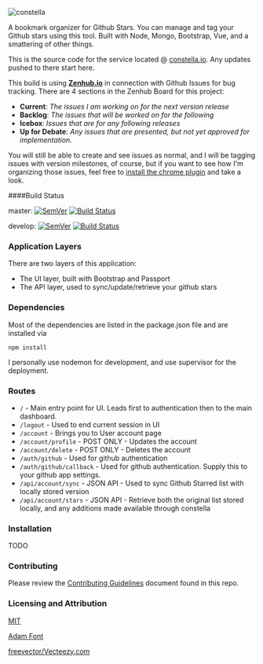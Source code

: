 ![constella](/constella-title.png?raw=true "constella")

A bookmark organizer for Github Stars. You can manage and tag your Github stars using this tool. Built with Node, Mongo, Bootstrap, Vue, and a smattering of other things.

This is the source code for the service located @ [constella.io](http://constella.io). Any updates pushed to there start here.

This build is using **[Zenhub.io](https://www.zenhub.io/)** in connection with Github Issues for bug tracking. There are 4 sections in the Zenhub Board for this project:
- **Current**: *The issues I am working on for the next version release*
- **Backlog**: *The issues that will be worked on for the following*
- **Icebox**: *Issues that are for any following releases*
- **Up for Debate**: *Any issues that are presented, but not yet approved for implementation.*

You will still be able to create and see issues as normal, and I will be tagging issues with version milestones, of course, but if you want to see how I'm organizing those issues, feel free to [install the chrome plugin](https://chrome.google.com/webstore/detail/zenhub-for-github/ogcgkffhplmphkaahpmffcafajaocjbd) and take a look.

####Build Status

master: [![SemVer](http://b.repl.ca/v1/SemVer-0.3.1-blue.png)](http://semver.org)  [![Build Status](https://secure.travis-ci.org/therebelrobot/constella.png?branch=master)](https://travis-ci.org/therebelrobot/constella)

develop: [![SemVer](http://b.repl.ca/v1/SemVer-0.4.0--alpha-blue.png)](http://semver.org) [![Build Status](https://secure.travis-ci.org/therebelrobot/constella.png?branch=develop)](https://travis-ci.org/therebelrobot/constella)

### Application Layers
There are two layers of this application:
- The UI layer, built with Bootstrap and Passport
- The API layer, used to sync/update/retrieve your github stars

### Dependencies
Most of the dependencies are listed in the package.json file and are installed via
```
npm install
```
I personally use nodemon for development, and use supervisor for the deployment. 

### Routes
- `/` - Main entry point for UI. Leads first to authentication then to the main dashboard.
- `/logout` - Used to end current session in UI
- `/account` - Brings you to User account page
- `/account/profile` - POST ONLY - Updates the account
- `/account/delete` - POST ONLY - Deletes the account
- `/auth/github` - Used for github authentication
- `/auth/github/callback` - Used for github authentication. Supply this to your github app settings.
- `/api/account/sync` - JSON API - Used to sync Github Starred list with locally stored version
- `/api/account/stars` - JSON API - Retrieve both the original list stored locally, and any additions made available through constella

### Installation
TODO

### Contributing

Please review the [Contributing Guidelines](/CONTRIBUTING.md) document found in this repo.

### Licensing and Attribution

[MIT](/LICENSE)

[Adam Font](https://www.behance.net/gallery/ADAM-Free-Typeface/13756975)

[freevector/Vecteezy.com](http://www.vecteezy.com/vector-art/73377-happy-face-vector)